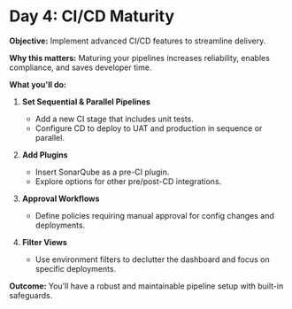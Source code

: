 # Day 4: CI/CD Maturity

**Objective:** Implement advanced CI/CD features to streamline delivery.

**Why this matters:** Maturing your pipelines increases reliability, enables compliance, and saves developer time.

**What you'll do:**

1. **Set Sequential & Parallel Pipelines**  
   - Add a new CI stage that includes unit tests.
   - Configure CD to deploy to UAT and production in sequence or parallel.

2. **Add Plugins**  
   - Insert SonarQube as a pre-CI plugin.
   - Explore options for other pre/post-CD integrations.

3. **Approval Workflows**  
   - Define policies requiring manual approval for config changes and deployments.

4. **Filter Views**  
   - Use environment filters to declutter the dashboard and focus on specific deployments.

**Outcome:** You’ll have a robust and maintainable pipeline setup with built-in safeguards.



